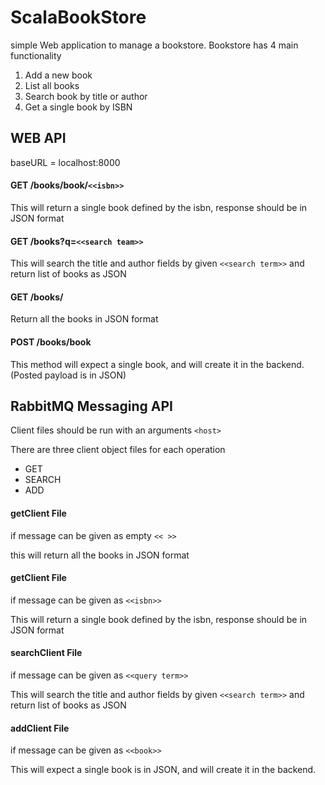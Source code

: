 # ScalaBookStore

simple Web application to manage a bookstore. Bookstore has 4 main functionality
1. Add a new book
2. List all books
3. Search book by title or author
4. Get a single book by ISBN

## WEB API

baseURL = localhost:8000

#### GET /books/book/`<<isbn>>`

This will return a single book defined by the isbn, response should be in JSON format

#### GET /books?q=`<<search team>>`

This will search the title and author fields by given `<<search term>>` and return list of books as JSON

#### GET /books/

Return all the books in JSON format

#### POST /books/book

This method will expect a single book, and will create it in the backend. (Posted payload is in JSON)

## RabbitMQ Messaging API

Client files should be run with an arguments `<host>`

There are three client object files for each operation
* GET
* SEARCH
* ADD

#### getClient File 
if message can be given as empty `<< >>`

this will return all the books in JSON format

#### getClient File 
 
if message can be given as  `<<isbn>>`

This will return a single book defined by the isbn, response should be in JSON format

#### searchClient File

if message can be given as `<<query term>>` 

This will search the title and author fields by given `<<search term>>` and return list of books as JSON

#### addClient File
if message can be given as `<<book>>`

This will expect a single book is in JSON, and will create it in the backend. 


